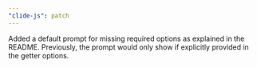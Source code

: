 ```yaml
---
"clide-js": patch
---
```


Added a default prompt for missing required options as explained in the README. Previously, the prompt would only show if explicitly provided in the getter options.
